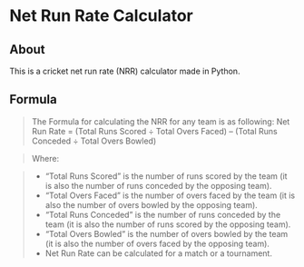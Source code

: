 # Net Run Rate Calculator

## About

This is a cricket net run rate (NRR) calculator made in Python.

## Formula

> The Formula for calculating the NRR for any team is as following: 
> Net Run Rate = (Total Runs Scored ÷ Total Overs Faced) – (Total Runs Conceded ÷ Total Overs Bowled)

>Where:

>- “Total Runs Scored” is the number of runs scored by the team (it is also the number of runs conceded by the opposing team).
>- “Total Overs Faced” is the number of overs faced by the team (it is also the number of overs bowled by the opposing team).
>- “Total Runs Conceded” is the number of runs conceded by the team (it is also the number of runs scored by the opposing team).
>- “Total Overs Bowled” is the number of overs bowled by the team (it is also the number of overs faced by the opposing team).
>- Net Run Rate can be calculated for a match or a tournament.
